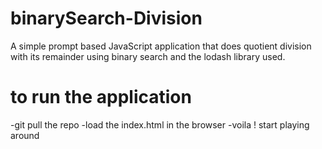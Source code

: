 # binarySearch-Division
A simple prompt based JavaScript application that does quotient division with its remainder using binary search and the lodash library used.
# to run the application
-git pull the repo
-load the index.html in the browser
-voila ! start playing around
